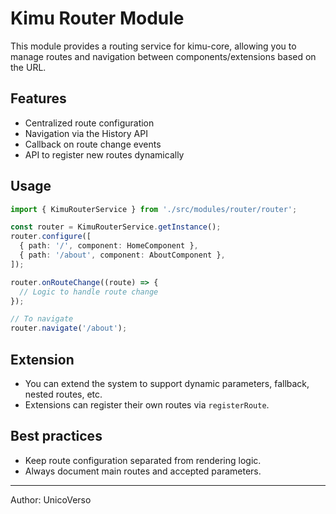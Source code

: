# Kimu Router Module

This module provides a routing service for kimu-core, allowing you to manage routes and navigation between components/extensions based on the URL.

## Features
- Centralized route configuration
- Navigation via the History API
- Callback on route change events
- API to register new routes dynamically

## Usage

```typescript
import { KimuRouterService } from './src/modules/router/router';

const router = KimuRouterService.getInstance();
router.configure([
  { path: '/', component: HomeComponent },
  { path: '/about', component: AboutComponent },
]);

router.onRouteChange((route) => {
  // Logic to handle route change
});

// To navigate
router.navigate('/about');
```

## Extension
- You can extend the system to support dynamic parameters, fallback, nested routes, etc.
- Extensions can register their own routes via `registerRoute`.

## Best practices
- Keep route configuration separated from rendering logic.
- Always document main routes and accepted parameters.

---
Author: UnicoVerso
